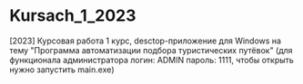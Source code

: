 # Kursach_1_2023
 [2023] Курсовая работа 1 курс, desctop-приложение для Windows на тему "Программа автоматизации подбора туристических путёвок" (для функционала администратора логин: ADMIN пароль: 1111, чтобы открыть нужно запустить main.exe)

